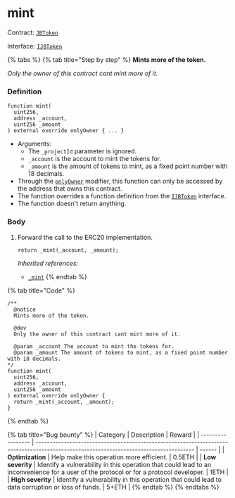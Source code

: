 # mint

Contract: [`JBToken`](/protocol/api/contracts/jbtoken/README.md)​‌

Interface: [`IJBToken`](/protocol/api/interfaces/ijbtoken.md)

{% tabs %}
{% tab title="Step by step" %}
**Mints more of the token.**

_Only the owner of this contract cant mint more of it._

### Definition

```solidity
function mint(
  uint256,
  address _account,
  uint256 _amount
) external override onlyOwner { ... }
```

* Arguments:
  * The `_projectId` parameter is ignored.
  * `_account` is the account to mint the tokens for.
  * `_amount` is the amount of tokens to mint, as a fixed point number with 18 decimals.
* Through the [`onlyOwner`](https://docs.openzeppelin.com/contracts/4.x/api/access#Ownable-onlyOwner--) modifier, this function can only be accessed by the address that owns this contract.
* The function overrides a function definition from the [`IJBToken`](/protocol/api/interfaces/ijbtoken.md) interface.
* The function doesn't return anything.

### Body

1.  Forward the call to the ERC20 implementation.

    ```solidity
    return _mint(_account, _amount);
    ```

    _Inherited references:_

    * [`_mint`](https://docs.openzeppelin.com/contracts/4.x/api/token/erc20#ERC20-_mint-address-uint256-)
{% endtab %}

{% tab title="Code" %}
```solidity
/** 
  @notice
  Mints more of the token.

  @dev
  Only the owner of this contract cant mint more of it.

  @param _account The account to mint the tokens for.
  @param _amount The amount of tokens to mint, as a fixed point number with 18 decimals.
*/
function mint(
  uint256,
  address _account,
  uint256 _amount
) external override onlyOwner {
  return _mint(_account, _amount);
}
```
{% endtab %}

{% tab title="Bug bounty" %}
| Category          | Description                                                                                                                            | Reward |
| ----------------- | -------------------------------------------------------------------------------------------------------------------------------------- | ------ |
| **Optimization**  | Help make this operation more efficient.                                                                                               | 0.5ETH |
| **Low severity**  | Identify a vulnerability in this operation that could lead to an inconvenience for a user of the protocol or for a protocol developer. | 1ETH   |
| **High severity** | Identify a vulnerability in this operation that could lead to data corruption or loss of funds.                                        | 5+ETH  |
{% endtab %}
{% endtabs %}
